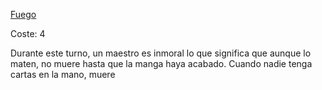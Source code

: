 [Fuego](Fuego.md)

Coste: 4

Durante este turno, un maestro es inmoral lo que significa que aunque lo maten, no muere hasta que la manga haya acabado. Cuando nadie tenga cartas en la mano, muere